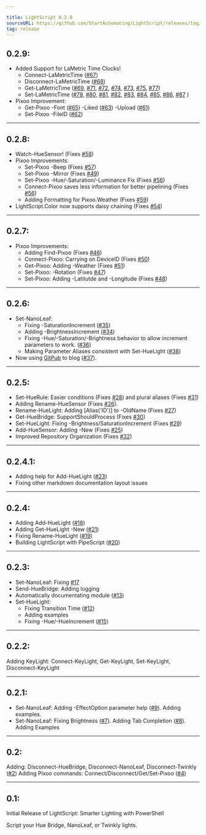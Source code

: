 ```yaml
---

title: LightScript 0.2.9
sourceURL: https://github.com/StartAutomating/LightScript/releases/tag/v0.2.9
tag: release
---
```

## 0.2.9:

* Added Support for LaMetric Time Clocks!
  * Connect-LaMetricTime ([#67](https://github.com/StartAutomating/LightScript/issues/67))
  * Disconnect-LaMetricTime ([#68](https://github.com/StartAutomating/LightScript/issues/68))
  * Get-LaMetricTime ([#69](https://github.com/StartAutomating/LightScript/issues/69), [#71](https://github.com/StartAutomating/LightScript/issues/71), [#72](https://github.com/StartAutomating/LightScript/issues/72), [#74](https://github.com/StartAutomating/LightScript/issues/74), [#73](https://github.com/StartAutomating/LightScript/issues/73), [#75](https://github.com/StartAutomating/LightScript/issues/75), [#77](https://github.com/StartAutomating/LightScript/issues/77))
  * Set-LaMetricTime ([#79](https://github.com/StartAutomating/LightScript/issues/79), [#80](https://github.com/StartAutomating/LightScript/issues/80), [#81](https://github.com/StartAutomating/LightScript/issues/81), [#82](https://github.com/StartAutomating/LightScript/issues/82), [#83](https://github.com/StartAutomating/LightScript/issues/83), [#84](https://github.com/StartAutomating/LightScript/issues/84), [#85](https://github.com/StartAutomating/LightScript/issues/85), [#86](https://github.com/StartAutomating/LightScript/issues/86), [#87](https://github.com/StartAutomating/LightScript/issues/87) )
* Pixoo Improvement:
  * Get-Pixoo -Font ([#65](https://github.com/StartAutomating/LightScript/issues/65)) -Liked ([#63](https://github.com/StartAutomating/LightScript/issues/63)) -Upload ([#61](https://github.com/StartAutomating/LightScript/issues/61))
  * Set-Pixoo -FileID ([#62](https://github.com/StartAutomating/LightScript/issues/62))

---

## 0.2.8:

* Watch-HueSensor! (Fixes [#58](https://github.com/StartAutomating/LightScript/issues/58))
* Pixoo Improvements:
  * Set-Pixoo -Beep (Fixes [#57](https://github.com/StartAutomating/LightScript/issues/57))
  * Set-Pixoo -Mirror (Fixes [#49](https://github.com/StartAutomating/LightScript/issues/49))
  * Set-Pixoo -Hue/-Saturation/-Luminance Fix (Fixes [#56](https://github.com/StartAutomating/LightScript/issues/56))
  * Connect-Pixoo saves less information for better pipelining (Fixes [#56](https://github.com/StartAutomating/LightScript/issues/56))
  * Adding Formatting for Pixoo.Weather (Fixes [#59](https://github.com/StartAutomating/LightScript/issues/59))
* LightScript.Color now supports daisy chaining (Fixes [#54](https://github.com/StartAutomating/LightScript/issues/54))

---

## 0.2.7:

* Pixoo Improvements:
  * Adding Find-Pixoo (Fixes [#46](https://github.com/StartAutomating/LightScript/issues/46))
  * Connect-Pixoo:  Carrying on DeviceID (Fixes [#50](https://github.com/StartAutomating/LightScript/issues/50))
  * Get-Pixoo:  Adding -Weather (Fixes [#51](https://github.com/StartAutomating/LightScript/issues/51))
  * Set-Pixoo:  -Rotation (Fixes [#47](https://github.com/StartAutomating/LightScript/issues/47))
  * Set-Pixoo:  Adding -Latitutde and -Longitude (Fixes [#48](https://github.com/StartAutomating/LightScript/issues/48))

---
  

## 0.2.6:
* Set-NanoLeaf:
    * Fixing -SaturationIncrement ([#35](https://github.com/StartAutomating/LightScript/issues/35))
    * Adding -BrightnessIncrement ([#34](https://github.com/StartAutomating/LightScript/issues/34))
    * Fixing -Hue/-Saturation/-Brightness behavior to allow increment parameters to work. ([#36](https://github.com/StartAutomating/LightScript/issues/36))
    * Making Parameter Aliases consistent with Set-HueLight ([#38](https://github.com/StartAutomating/LightScript/issues/38))
* Now using [GitPub](https://github.com/StartAutomating/GitPub) to blog ([#37](https://github.com/StartAutomating/LightScript/issues/37)).

---

## 0.2.5:
* Set-HueRule:  Easier conditions (Fixes [#28](https://github.com/StartAutomating/LightScript/issues/28)) and plural aliases (Fixes [#31](https://github.com/StartAutomating/LightScript/issues/31))
* Adding Rename-HueSensor (Fixes [#26](https://github.com/StartAutomating/LightScript/issues/26)).
* Rename-HueLight: Adding [Alias('ID')] to -OldName (Fixes [#27](https://github.com/StartAutomating/LightScript/issues/27))
* Get-HueBridge:  SupportShouldProcess (Fixes [#30](https://github.com/StartAutomating/LightScript/issues/30))
* Set-HueLight:  Fixing -Brightness/SaturationIncrement (Fixes [#29](https://github.com/StartAutomating/LightScript/issues/29))
* Add-HueSensor:  Adding -New (Fixes [#25](https://github.com/StartAutomating/LightScript/issues/25))
* Improved Repository Organization (Fixes [#32](https://github.com/StartAutomating/LightScript/issues/32))

---

## 0.2.4.1:
* Adding help for Add-HueLight ([#23](https://github.com/StartAutomating/LightScript/issues/23))
* Fixing other markdown documentation layout issues

---

## 0.2.4:
* Adding Add-HueLight ([#18](https://github.com/StartAutomating/LightScript/issues/18))
* Adding Get-HueLight -New ([#21](https://github.com/StartAutomating/LightScript/issues/21))
* Fixing Rename-HueLight ([#19](https://github.com/StartAutomating/LightScript/issues/19))
* Building LightScript with PipeScript ([#20](https://github.com/StartAutomating/LightScript/issues/20))

---

## 0.2.3:
* Set-NanoLeaf:  Fixing [#17](https://github.com/StartAutomating/LightScript/issues/17)
* Send-HueBridge:  Adding logging
* Automatically documentating module ([#13](https://github.com/StartAutomating/LightScript/issues/13))
* Set-HueLight:
  * Fixing Transition Time ([#12](https://github.com/StartAutomating/LightScript/issues/12))
  * Adding examples
  * Fixing -Hue/-HueIncrement ([#15](https://github.com/StartAutomating/LightScript/issues/15))   

---

## 0.2.2:
Adding KeyLight: Connect-KeyLight, Get-KeyLight, Set-KeyLight, Disconnect-KeyLight

---

## 0.2.1:
* Set-NanoLeaf:  Adding -EffectOption parameter help ([#9](https://github.com/StartAutomating/LightScript/issues/9)).  Adding examples.
* Set-NanoLeaf:  Fixing Brightness ([#7](https://github.com/StartAutomating/LightScript/issues/7)).  Adding Tab Completion ([#8](https://github.com/StartAutomating/LightScript/issues/8)).  Adding Examples

---

## 0.2:
Adding: Disconnect-HueBridge, Disconnect-NanoLeaf, Disconnect-Twinkly ([#2](https://github.com/StartAutomating/LightScript/issues/2))
Adding Pixoo commands: Connect/Disconnect/Get/Set-Pixoo ([#4](https://github.com/StartAutomating/LightScript/issues/4))

---

## 0.1:
Initial Release of LightScript:  Smarter Lighting with PowerShell

Script your Hue Bridge, NanoLeaf, or Twinkly lights.

